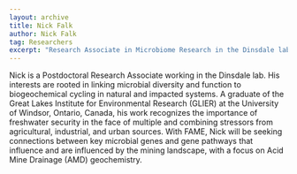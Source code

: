 ```yaml
---
layout: archive
title: Nick Falk
author: Nick Falk
tag: Researchers
excerpt: "Research Associate in Microbiome Research in the Dinsdale lab\n"
---
```


Nick is a Postdoctoral Research Associate working in the Dinsdale lab. 
His interests are rooted in linking microbial diversity and function to biogeochemical cycling in natural and impacted systems. 
A graduate of the Great Lakes Institute for Environmental Research (GLIER) at the University of Windsor, Ontario, Canada, 
his work recognizes the importance of freshwater security in the face of multiple and combining stressors from agricultural, industrial, and urban sources. 
With FAME, Nick will be seeking connections between key microbial genes and gene pathways that influence and are influenced by the mining landscape, 
with a focus on Acid Mine Drainage (AMD) geochemistry.
